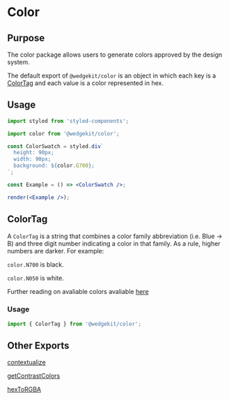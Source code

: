 # Color

## Purpose

The color package allows users to generate colors approved by the design system.

The default export of `@wedgekit/color` is an object in which each key is a [ColorTag](#colortag) and each value is a color represented in hex.

## Usage

```jsx
import styled from 'styled-components';

import color from '@wedgekit/color';

const ColorSwatch = styled.div`
  height: 90px;
  width: 90px;
  background: ${color.G700};
`;

const Example = () => <ColorSwatch />;

render(<Example />);
```

## ColorTag

A `ColorTag` is a string that combines a color family abbreviation (i.e. Blue -> B) and three digit number indicating a color in that family. As a rule, higher numbers are darker. For example:

`color.N700` is black.

`color.N050` is white.

Further reading on avaliable colors avaliable [here](/visualGuidelines/color/design)

### Usage

```typescript static
import { ColorTag } from '@wedgekit/color';
```

## Other Exports

[contextualize](https://github.com/dmsi-io/wedgekit/blob/develop/public/color/src/DOCUMENTATION.md#contextualize)

[getContrastColors](https://github.com/dmsi-io/wedgekit/blob/develop/public/color/src/DOCUMENTATION.md#getcontrastcolors)

[hexToRGBA](https://github.com/dmsi-io/wedgekit/blob/develop/public/color/src/DOCUMENTATION.md#hextorgba)
